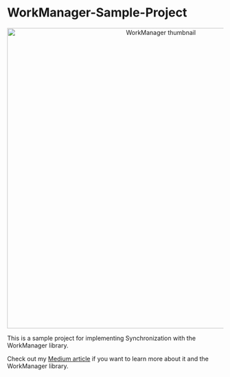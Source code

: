 

# WorkManager-Sample-Project

<a href="https://medium.com/p/c52029b2ce56">
  <p align="center">
    <img src="https://miro.medium.com/v2/resize:fit:1400/format:webp/1*ZJ0gFAp3I4OtvnvMDMVJOg.png" width="700" title="WorkManager thumbnail" alt="WorkManager thumbnail">
  </p>
</a>

This is a sample project for implementing Synchronization with the WorkManager library. 

Check out my [Medium article](https://medium.com/p/c52029b2ce56) if you want to learn more about it and the WorkManager library. 
